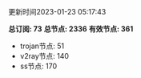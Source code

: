 更新时间2023-01-23 05:17:43

**总订阅: 73**
**总节点: 2336**
**有效节点: 361**
- trojan节点: 51
- v2ray节点: 140
- ss节点: 170
